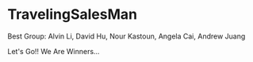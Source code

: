 # TravelingSalesMan

Best Group: Alvin Li, David Hu, Nour Kastoun, Angela Cai, Andrew Juang

Let's Go!!  We Are Winners...
